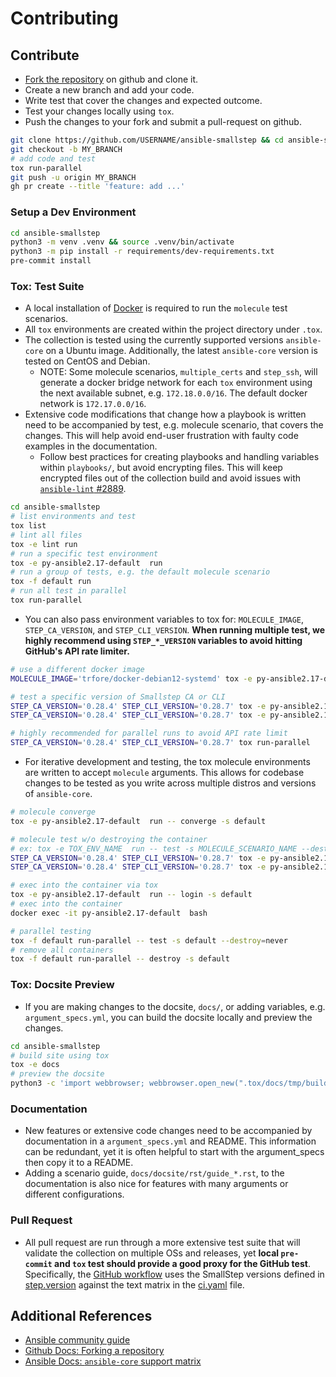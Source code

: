 # Contributing

## Contribute

- [Fork the repository](https://github.com/trfore/ansible-smallstep/fork) on github and clone it.
- Create a new branch and add your code.
- Write test that cover the changes and expected outcome.
- Test your changes locally using `tox`.
- Push the changes to your fork and submit a pull-request on github.

```sh
git clone https://github.com/USERNAME/ansible-smallstep && cd ansible-smallstep
git checkout -b MY_BRANCH
# add code and test
tox run-parallel
git push -u origin MY_BRANCH
gh pr create --title 'feature: add ...'
```

### Setup a Dev Environment

```sh
cd ansible-smallstep
python3 -m venv .venv && source .venv/bin/activate
python3 -m pip install -r requirements/dev-requirements.txt
pre-commit install
```

### Tox: Test Suite

- A local installation of [Docker](https://docs.docker.com/engine/installation/) is required to run the `molecule` test scenarios.
- All `tox` environments are created within the project directory under `.tox`.
- The collection is tested using the currently supported versions `ansible-core` on a Ubuntu image. Additionally, the latest `ansible-core` version is tested on CentOS and Debian.
  - NOTE: Some molecule scenarios, `multiple_certs` and `step_ssh`, will generate a docker bridge network for each `tox` environment using the next available subnet, e.g. `172.18.0.0/16`. The default docker network is `172.17.0.0/16`.
- Extensive code modifications that change how a playbook is written need to be accompanied by test, e.g. molecule scenario, that covers the changes. This will help avoid end-user frustration with faulty code examples in the documentation.
  - Follow best practices for creating playbooks and handling variables within `playbooks/`, but avoid encrypting files. This will keep encrypted files out of the collection build and avoid issues with [`ansible-lint` #2889](https://github.com/ansible/ansible-lint/issues/2889).

```sh
cd ansible-smallstep
# list environments and test
tox list
# lint all files
tox -e lint run
# run a specific test environment
tox -e py-ansible2.17-default  run
# run a group of tests, e.g. the default molecule scenario
tox -f default run
# run all test in parallel
tox run-parallel
```

- You can also pass environment variables to tox for: `MOLECULE_IMAGE`, `STEP_CA_VERSION`, and `STEP_CLI_VERSION`. **When running multiple test, we highly recommend using `STEP_*_VERSION` variables to avoid hitting GitHub's API rate limiter.**

```sh
# use a different docker image
MOLECULE_IMAGE='trfore/docker-debian12-systemd' tox -e py-ansible2.17-default  run

# test a specific version of Smallstep CA or CLI
STEP_CA_VERSION='0.28.4' STEP_CLI_VERSION='0.28.7' tox -e py-ansible2.17-default  run
STEP_CA_VERSION='0.28.4' STEP_CLI_VERSION='0.28.7' tox -e py-ansible2.17-ssh  run

# highly recommended for parallel runs to avoid API rate limit
STEP_CA_VERSION='0.28.4' STEP_CLI_VERSION='0.28.7' tox run-parallel
```

- For iterative development and testing, the tox molecule environments are written to accept `molecule` arguments. This allows for codebase changes to be tested as you write across multiple distros and versions of `ansible-core`.

```sh
# molecule converge
tox -e py-ansible2.17-default  run -- converge -s default

# molecule test w/o destroying the container
# ex: tox -e TOX_ENV_NAME  run -- test -s MOLECULE_SCENARIO_NAME --destroy=never
STEP_CA_VERSION='0.28.4' STEP_CLI_VERSION='0.28.7' tox -e py-ansible2.17-default  run -- test -s default --destroy=never
STEP_CA_VERSION='0.28.4' STEP_CLI_VERSION='0.28.7' tox -e py-ansible2.17-ssh  run -- test -s step_ssh --destroy=never

# exec into the container via tox
tox -e py-ansible2.17-default  run -- login -s default
# exec into the container
docker exec -it py-ansible2.17-default  bash

# parallel testing
tox -f default run-parallel -- test -s default --destroy=never
# remove all containers
tox -f default run-parallel -- destroy -s default
```

### Tox: Docsite Preview

- If you are making changes to the docsite, `docs/`, or adding variables, e.g. `argument_specs.yml`, you can build the docsite locally and preview the changes.

```sh
cd ansible-smallstep
# build site using tox
tox -e docs
# preview the docsite
python3 -c 'import webbrowser; webbrowser.open_new(".tox/docs/tmp/build/html/index.html")'
```

### Documentation

- New features or extensive code changes need to be accompanied by documentation in a `argument_specs.yml` and README. This information can be redundant, yet it is often helpful to start with the argument_specs then copy it to a README.
- Adding a scenario guide, `docs/docsite/rst/guide_*.rst`, to the documentation is also nice for features with many arguments or different configurations.

### Pull Request

- All pull request are run through a more extensive test suite that will validate the collection on multiple OSs and releases, yet **local `pre-commit` and `tox` test should provide a good proxy for the GitHub test**. Specifically, the [GitHub workflow](https://github.com/trfore/ansible-smallstep/blob/main/.github/workflows/test.yml) uses the SmallStep versions defined in [step.version](https://github.com/trfore/ansible-smallstep/blob/main/step.version) against the text matrix in the [ci.yaml](https://github.com/trfore/ansible-smallstep/blob/main/.github/workflows/ci.yml#L38-L45) file.

## Additional References

- [Ansible community guide](https://docs.ansible.com/ansible/devel/community/index.html)
- [Github Docs: Forking a repository](https://docs.github.com/en/pull-requests/collaborating-with-pull-requests/working-with-forks/fork-a-repo#forking-a-repository)
- [Ansible Docs: `ansible-core` support matrix](https://docs.ansible.com/ansible/latest/reference_appendices/release_and_maintenance.html#ansible-core-support-matrix)
